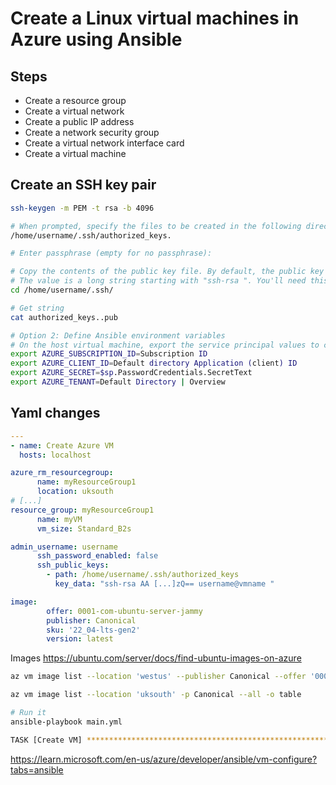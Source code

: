 # Create a Linux virtual machines in Azure using Ansible

## Steps

* Create a resource group
* Create a virtual network
* Create a public IP address
* Create a network security group
* Create a virtual network interface card
* Create a virtual machine

## Create an SSH key pair

```bash
ssh-keygen -m PEM -t rsa -b 4096

# When prompted, specify the files to be created in the following directory
/home/username/.ssh/authorized_keys.

# Enter passphrase (empty for no passphrase): 

# Copy the contents of the public key file. By default, the public key file is named id_rsa.pub. 
# The value is a long string starting with "ssh-rsa ". You'll need this value in the next step.
cd /home/username/.ssh/

# Get string
cat authorized_keys..pub

# Option 2: Define Ansible environment variables
# On the host virtual machine, export the service principal values to configure your Ansible credentials.
export AZURE_SUBSCRIPTION_ID=Subscription ID
export AZURE_CLIENT_ID=Default directory Application (client) ID
export AZURE_SECRET=$sp.PasswordCredentials.SecretText
export AZURE_TENANT=Default Directory | Overview

```
## Yaml changes
```yml
---
- name: Create Azure VM
  hosts: localhost

azure_rm_resourcegroup:
      name: myResourceGroup1
      location: uksouth
# [...]
resource_group: myResourceGroup1
      name: myVM
      vm_size: Standard_B2s

admin_username: username
      ssh_password_enabled: false
      ssh_public_keys:
        - path: /home/username/.ssh/authorized_keys
          key_data: "ssh-rsa AA [...]zQ== username@vmname "

image:
        offer: 0001-com-ubuntu-server-jammy
        publisher: Canonical
        sku: '22_04-lts-gen2'
        version: latest
```

Images
https://ubuntu.com/server/docs/find-ubuntu-images-on-azure

```bash
az vm image list --location 'westus' --publisher Canonical --offer '0001-com-ubuntu-server-jammy' --sku '22_04-lts' --query '[].sku' --all --output tsv

az vm image list --location 'uksouth' -p Canonical --all -o table

# Run it
ansible-playbook main.yml

TASK [Create VM] *********************************************************************************************************************************************************************************************************************************************fatal: [localhost]: FAILED! => {"changed": false, "msg": "Error fetching image Canonical UbuntuServer 22_04-lts-gen2 - (NotFound) Artifact: VMImage was not found.\nCode: NotFound\nMessage: Artifact: VMImage was not found."}

```

https://learn.microsoft.com/en-us/azure/developer/ansible/vm-configure?tabs=ansible